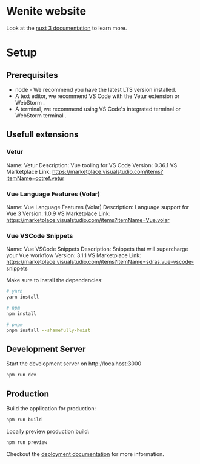 # Wenite website


Look at the [nuxt 3 documentation](https://v3.nuxtjs.org) to learn more.

# Setup

## Prerequisites

- node - We recommend you have the latest LTS version installed.
- A text editor, we recommend VS Code with the Vetur extension or WebStorm .
- A terminal, we recommend using VS Code's integrated terminal or WebStorm terminal .

## Usefull extensions

### Vetur

Name: Vetur
Description: Vue tooling for VS Code
Version: 0.36.1
VS Marketplace Link: https://marketplace.visualstudio.com/items?itemName=octref.vetur

### Vue Language Features (Volar)

Name: Vue Language Features (Volar)
Description: Language support for Vue 3
Version: 1.0.9
VS Marketplace Link: https://marketplace.visualstudio.com/items?itemName=Vue.volar

### Vue VSCode Snippets

Name: Vue VSCode Snippets
Description: Snippets that will supercharge your Vue workflow
Version: 3.1.1
VS Marketplace Link: https://marketplace.visualstudio.com/items?itemName=sdras.vue-vscode-snippets

Make sure to install the dependencies:

```bash
# yarn
yarn install

# npm
npm install

# pnpm
pnpm install --shamefully-hoist
```

## Development Server

Start the development server on http://localhost:3000

```bash
npm run dev
```

## Production

Build the application for production:

```bash
npm run build
```

Locally preview production build:

```bash
npm run preview
```

Checkout the [deployment documentation](https://v3.nuxtjs.org/docs/deployment) for more information.
